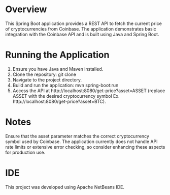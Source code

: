 # Overview
This Spring Boot application provides a REST API to fetch the current price of cryptocurrencies from Coinbase. The application demonstrates basic integration with the Coinbase API and is built using Java and Spring Boot.
# Running the Application
1. Ensure you have Java and Maven installed.
2. Clone the repository: git clone <repository-url>
3. Navigate to the project directory.
4. Build and run the application: mvn spring-boot:run
5. Access the API at http://localhost:8080/get-price?asset=ASSET (replace ASSET with the desired cryptocurrency symbol Ex. http://localhost:8080/get-price?asset=BTC).
# Notes
Ensure that the asset parameter matches the correct cryptocurrency symbol used by Coinbase.
The application currently does not handle API rate limits or extensive error checking, so consider enhancing these aspects for production use.
# IDE
This project was developed using Apache NetBeans IDE.

